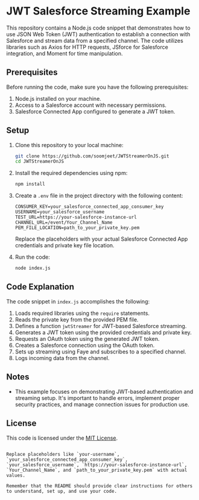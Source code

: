
# JWT Salesforce Streaming Example

This repository contains a Node.js code snippet that demonstrates how to use JSON Web Token (JWT) authentication to establish a connection with Salesforce and stream data from a specified channel. The code utilizes libraries such as Axios for HTTP requests, JSforce for Salesforce integration, and Moment for time manipulation.

## Prerequisites

Before running the code, make sure you have the following prerequisites:

1. Node.js installed on your machine.
2. Access to a Salesforce account with necessary permissions.
3. Salesforce Connected App configured to generate a JWT token.

## Setup

1. Clone this repository to your local machine:

   ```bash
   git clone https://github.com/soomjeet/JWTStreamerOnJS.git
   cd JWTStreamerOnJS
   ```

2. Install the required dependencies using npm:

   ```bash
   npm install
   ```

3. Create a `.env` file in the project directory with the following content:

   ```dotenv
   CONSUMER_KEY=your_salesforce_connected_app_consumer_key
   USERNAME=your_salesforce_username
   TEST_URL=https://your-salesforce-instance-url
   CHANNEL_URL=/event/Your_Channel_Name
   PEM_FILE_LOCATION=path_to_your_private_key.pem
   ```

   Replace the placeholders with your actual Salesforce Connected App credentials and private key file location.

4. Run the code:

   ```bash
   node index.js
   ```

## Code Explanation

The code snippet in `index.js` accomplishes the following:

1. Loads required libraries using the `require` statements.
2. Reads the private key from the provided PEM file.
3. Defines a function `jwtStreamer` for JWT-based Salesforce streaming.
4. Generates a JWT token using the provided credentials and private key.
5. Requests an OAuth token using the generated JWT token.
6. Creates a Salesforce connection using the OAuth token.
7. Sets up streaming using Faye and subscribes to a specified channel.
8. Logs incoming data from the channel.

## Notes

- This example focuses on demonstrating JWT-based authentication and streaming setup. It's important to handle errors, implement proper security practices, and manage connection issues for production use.

## License

This code is licensed under the [MIT License](LICENSE).
```

Replace placeholders like `your-username`, `your_salesforce_connected_app_consumer_key`, `your_salesforce_username`, `https://your-salesforce-instance-url`, `Your_Channel_Name`, and `path_to_your_private_key.pem` with actual values.

Remember that the README should provide clear instructions for others to understand, set up, and use your code.